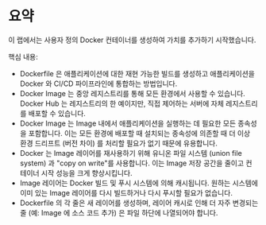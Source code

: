 # 요약

이 랩에서는 사용자 정의 Docker 컨테이너를 생성하여 가치를 추가하기 시작했습니다.

핵심 내용:

- Dockerfile 은 애플리케이션에 대한 재현 가능한 빌드를 생성하고 애플리케이션을 Docker 와 CI/CD 파이프라인에 통합하는 방법입니다.
- Docker Image 는 중앙 레지스트리를 통해 모든 환경에서 사용할 수 있습니다. Docker Hub 는 레지스트리의 한 예이지만, 직접 제어하는 서버에 자체 레지스트리를 배포할 수 있습니다.
- Docker Image 는 Image 내에서 애플리케이션을 실행하는 데 필요한 모든 종속성을 포함합니다. 이는 모든 환경에 배포할 때 설치되는 종속성에 의존할 때 더 이상 환경 드리프트 (버전 차이) 를 처리할 필요가 없기 때문에 유용합니다.
- Docker 는 Image 레이어를 재사용하기 위해 유니온 파일 시스템 (union file system) 과 "copy on write"를 사용합니다. 이는 Image 저장 공간을 줄이고 컨테이너 시작 성능을 크게 향상시킵니다.
- Image 레이어는 Docker 빌드 및 푸시 시스템에 의해 캐시됩니다. 원하는 시스템에 이미 있는 Image 레이어를 다시 빌드하거나 다시 푸시할 필요가 없습니다.
- Dockerfile 의 각 줄은 새 레이어를 생성하며, 레이어 캐시로 인해 더 자주 변경되는 줄 (예: Image 에 소스 코드 추가) 은 파일 하단에 나열되어야 합니다.
